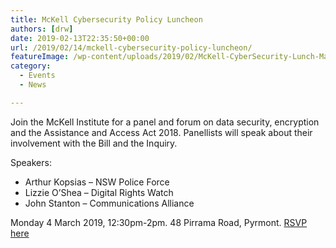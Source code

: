 ```yaml
---
title: McKell Cybersecurity Policy Luncheon
authors: [drw]
date: 2019-02-13T22:35:50+00:00
url: /2019/02/14/mckell-cybersecurity-policy-luncheon/
featureImage: /wp-content/uploads/2019/02/McKell-CyberSecurity-Lunch-March-2019.jpg
category:
  - Events
  - News

---
```

Join the McKell Institute for a panel and forum on data security, encryption and the Assistance and Access Act 2018. Panellists will speak about their involvement with the Bill and the Inquiry.

Speakers:

  * Arthur Kopsias &#8211; NSW Police Force
  * Lizzie O&#8217;Shea &#8211; Digital Rights Watch
  * John Stanton &#8211; Communications Alliance

Monday 4 March 2019, 12:30pm-2pm. 48 Pirrama Road, Pyrmont. [RSVP here][1]

 [1]: mailto:mckell@mckellinstitute.org.au
